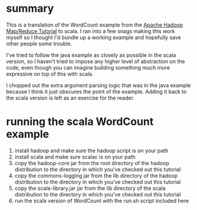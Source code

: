 # summary 
This is a translation of the WordCount example from the 
[Apache Hadoop Map/Reduce Tutorial](http://hadoop.apache.org/common/docs/r0.20.1/mapred_tutorial.html)
to scala. I ran into a few snags making this work myself so I thought I'd bundle
up a working example and hopefully save other people some trouble.

I've tried to follow the java example as closely as possible
in the scala version, so I haven't tried to impose any higher level of
abstraction on the code, even though you can imagine building something
much more expressive on top of this with scala.

I chopped out the extra argument parsing logic that was in the java
example because I think it just obscures the point of the example. Adding
it back to the scala version is left as an exercise for the reader.

# running the scala WordCount example
1. install hadoop and make sure the hadoop script is on your path
2. install scala and make sure scalac is on your path
3. copy the hadoop-core jar from the root directory of the hadoop distribution to
   the directory in which you've checked out this tutorial
4. copy the commons-logging jar from the lib directory of the hadoop distribution to
   the directory in which you've checked out this tutorial
4. copy the scala-library.jar jar from the lib directory of the scala distribution to
   the directory in which you've checked out this tutorial
5. run the scala version of WordCount with the run.sh script included here


